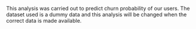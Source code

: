This analysis was carried out to predict churn probability of our users. 
The dataset used is a dummy data and this analysis will be changed when the correct data is made available.
